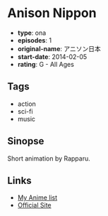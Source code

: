 # Anison Nippon

-   **type**: ona
-   **episodes**: 1
-   **original-name**: アニソン日本
-   **start-date**: 2014-02-05
-   **rating**: G - All Ages

## Tags

-   action
-   sci-fi
-   music

## Sinopse

Short animation by Rapparu.

## Links

-   [My Anime list](https://myanimelist.net/anime/32289/Anison_Nippon)
-   [Official Site](http://rapparu33.tumblr.com/post/90691864154/%E3%82%B9%E3%83%9A%E3%83%BC%E3%82%B9%E3%82%B7%E3%83%A3%E3%83%AF%E3%83%BCtv-%E3%82%A2%E3%83%8B%E3%82%BD%E3%83%B3%E6%97%A5%E6%9C%AC-op%E3%82%B8%E3%83%B3%E3%82%B0%E3%83%ABed%E7%AD%89%E3%80%85%E3%81%AE%E6%98%A0%E5%)
